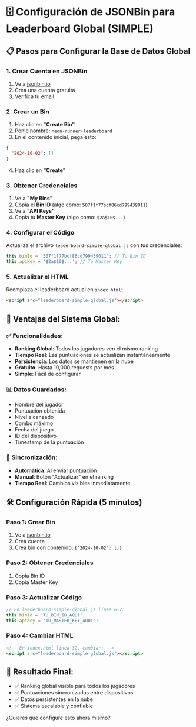 # 🗄️ Configuración de JSONBin para Leaderboard Global (SIMPLE)

## 📋 Pasos para Configurar la Base de Datos Global

### 1. **Crear Cuenta en JSONBin**
1. Ve a [jsonbin.io](https://jsonbin.io)
2. Crea una cuenta gratuita
3. Verifica tu email

### 2. **Crear un Bin**
1. Haz clic en **"Create Bin"**
2. Ponle nombre: `neon-runner-leaderboard`
3. En el contenido inicial, pega esto:
```json
{
  "2024-10-02": []
}
```
4. Haz clic en **"Create"**

### 3. **Obtener Credenciales**
1. Ve a **"My Bins"**
2. Copia el **Bin ID** (algo como: `507f1f77bcf86cd799439011`)
3. Ve a **"API Keys"**
4. Copia tu **Master Key** (algo como: `$2a$10$...`)

### 4. **Configurar el Código**
Actualiza el archivo `leaderboard-simple-global.js` con tus credenciales:

```javascript
this.binId = '507f1f77bcf86cd799439011'; // Tu Bin ID
this.apiKey = '$2a$10$...'; // Tu Master Key
```

### 5. **Actualizar el HTML**
Reemplaza el leaderboard actual en `index.html`:

```html
<script src="leaderboard-simple-global.js"></script>
```

## 🚀 **Ventajas del Sistema Global:**

### ✅ **Funcionalidades:**
- **Ranking Global**: Todos los jugadores ven el mismo ranking
- **Tiempo Real**: Las puntuaciones se actualizan instantáneamente
- **Persistencia**: Los datos se mantienen en la nube
- **Gratuito**: Hasta 10,000 requests por mes
- **Simple**: Fácil de configurar

### 📊 **Datos Guardados:**
- Nombre del jugador
- Puntuación obtenida
- Nivel alcanzado
- Combo máximo
- Fecha del juego
- ID del dispositivo
- Timestamp de la puntuación

### 🔄 **Sincronización:**
- **Automática**: Al enviar puntuación
- **Manual**: Botón "Actualizar" en el ranking
- **Tiempo Real**: Cambios visibles inmediatamente

## 🛠️ **Configuración Rápida (5 minutos)**

### Paso 1: Crear Bin
1. Ve a [jsonbin.io](https://jsonbin.io)
2. Crea cuenta
3. Crea bin con contenido: `{"2024-10-02": []}`

### Paso 2: Obtener Credenciales
1. Copia Bin ID
2. Copia Master Key

### Paso 3: Actualizar Código
```javascript
// En leaderboard-simple-global.js línea 6-7:
this.binId = 'TU_BIN_ID_AQUI';
this.apiKey = 'TU_MASTER_KEY_AQUI';
```

### Paso 4: Cambiar HTML
```html
<!-- En index.html línea 32, cambiar: -->
<script src="leaderboard-simple-global.js"></script>
```

## 🎯 **Resultado Final:**
- ✅ Ranking global visible para todos los jugadores
- ✅ Puntuaciones sincronizadas entre dispositivos
- ✅ Datos persistentes en la nube
- ✅ Sistema escalable y confiable

¿Quieres que configure esto ahora mismo?

